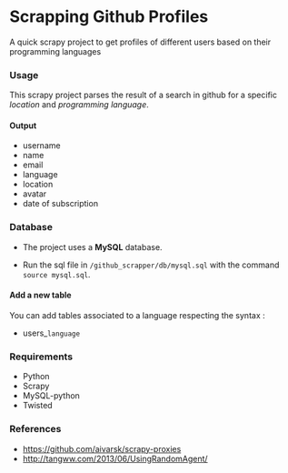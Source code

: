 Scrapping Github Profiles
=========================

A quick scrapy project to get profiles of different users based on their programming languages

### Usage

This scrapy project parses the result of a search in github for a specific *location* and *programming language*.
#### Output

* username
* name
* email
* language
* location
* avatar
* date of subscription

### Database

* The project uses a **MySQL** database.

* Run the sql file in `/github_scrapper/db/mysql.sql` with the command `source mysql.sql`. 

#### Add a new table

You can add tables associated to a language respecting the syntax :

* users_`language`

### Requirements

* Python
* Scrapy
* MySQL-python
* Twisted

### References

* <https://github.com/aivarsk/scrapy-proxies>
* <http://tangww.com/2013/06/UsingRandomAgent/>
 